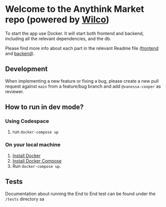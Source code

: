 # Welcome to the Anythink Market repo (powered by [Wilco](https://www.trywilco.com))

To start the app use Docker. It will start both frontend and backend, including all the relevant dependencies, and the db.

Please find more info about each part in the relevant Readme file ([frontend](frontend/readme.md) and [backend](backend/README.md)).

## Development

When implementing a new feature or fixing a bug, please create a new pull request against `main` from a feature/bug branch and add `@vanessa-cooper` as reviewer.

## How to run in dev mode?

### Using Codespace
1.  run `docker-compose up`
### On your local machine
1. [Install Docker](https://docs.docker.com/get-docker/)
2. [Install Docker Compose](https://docs.docker.com/compose/install/)
3. Run `docker-compose up`. 

## Tests
Documentation about running the End to End test can be found under the `/tests` directory
sa